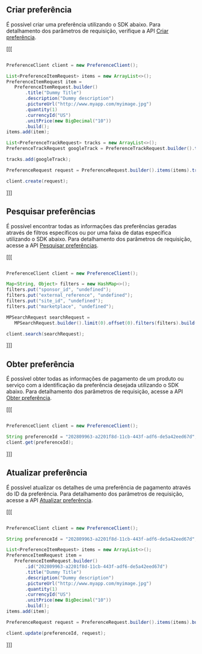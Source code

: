 ## Criar preferência

É possível criar uma preferência utilizando o SDK abaixo. Para detalhamento dos parâmetros de requisição, verifique a API [Criar preferência](https://www.mercadopago[FAKER][URL][DOMAIN]/developers/pt/reference/preferences/_checkout_preferences/post).

[[[
```java

PreferenceClient client = new PreferenceClient();

List<PreferenceItemRequest> items = new ArrayList<>();
PreferenceItemRequest item =
   PreferenceItemRequest.builder()
       .title("Dummy Title")
       .description("Dummy description")
       .pictureUrl("http://www.myapp.com/myimage.jpg")
       .quantity(1)
       .currencyId("US")
       .unitPrice(new BigDecimal("10"))
       .build();
items.add(item);

List<PreferenceTrackRequest> tracks = new ArrayList<>();
PreferenceTrackRequest googleTrack = PreferenceTrackRequest.builder().type("google_ad").build();

tracks.add(googleTrack);

PreferenceRequest request = PreferenceRequest.builder().items(items).tracks(tracks).build();

client.create(request);

```
]]]

## Pesquisar preferências

É possível encontrar todas as informações das preferências geradas através de filtros específicos ou por uma faixa de datas específica utilizando o SDK abaixo. Para detalhamento dos parâmetros de requisição, acesse a API [Pesquisar preferências](https://www.mercadopago[FAKER][URL][DOMAIN]/developers/pt/reference/preferences/_checkout_preferences_search/get).

[[[
```java

PreferenceClient client = new PreferenceClient();

Map<String, Object> filters = new HashMap<>();
filters.put("sponsor_id", "undefined");
filters.put("external_reference", "undefined");
filters.put("site_id", "undefined");
filters.put("marketplace", "undefined");

MPSearchRequest searchRequest =
   MPSearchRequest.builder().limit(0).offset(0).filters(filters).build();

client.search(searchRequest);
```
]]]

## Obter preferência

É possível obter todas as informações de pagamento de um produto ou serviço com a identificação da preferência desejada utilizando o SDK abaixo. Para detalhamento dos parâmetros de requisição, acesse a API [Obter preferência](https://www.mercadopago[FAKER][URL][DOMAIN]/developers/pt/reference/preferences/_checkout_preferences_id/get).

[[[
```java

PreferenceClient client = new PreferenceClient();

String preferenceId = "202809963-a2201f8d-11cb-443f-adf6-de5a42eed67d";
client.get(preferenceId);
```
]]]

## Atualizar preferência

É possível atualizar os detalhes de uma preferência de pagamento através do ID da preferência. Para detalhamento dos parâmetros de requisição, acesse a API [Atualizar preferência](https://www.mercadopago[FAKER][URL][DOMAIN]/developers/pt/reference/preferences/_checkout_preferences_id/put).


[[[
```java

PreferenceClient client = new PreferenceClient();

String preferenceId = "202809963-a2201f8d-11cb-443f-adf6-de5a42eed67d";

List<PreferenceItemRequest> items = new ArrayList<>();
PreferenceItemRequest item =
   PreferenceItemRequest.builder()
       .id("202809963-a2201f8d-11cb-443f-adf6-de5a42eed67d")
       .title("Dummy Title")
       .description("Dummy description")
       .pictureUrl("http://www.myapp.com/myimage.jpg")
       .quantity(1)
       .currencyId("US")
       .unitPrice(new BigDecimal("10"))
       .build();
items.add(item);

PreferenceRequest request = PreferenceRequest.builder().items(items).build();

client.update(preferenceId, request);
```
]]]

